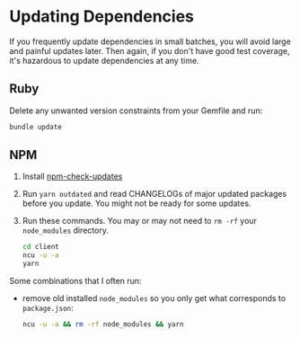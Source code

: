 # Updating Dependencies

If you frequently update dependencies in small batches, you will avoid large and painful updates later. Then again, if you don't have good test coverage, it's hazardous to update dependencies at any time.

## Ruby

Delete any unwanted version constraints from your Gemfile and run:

```bash
bundle update
```

## NPM

1. Install [npm-check-updates](https://www.npmjs.com/package/npm-check-updates)
1. Run `yarn outdated` and read CHANGELOGs of major updated packages before you update. You might not be ready for some updates.
1. Run these commands. You may or may not need to `rm -rf` your `node_modules` directory.

   ```bash
   cd client
   ncu -u -a
   yarn
   ```

Some combinations that I often run:

- remove old installed `node_modules` so you only get what corresponds to `package.json`:

  ```bash
  ncu -u -a && rm -rf node_modules && yarn
  ```
